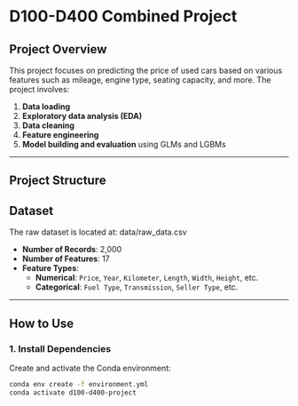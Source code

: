 
# **D100-D400 Combined Project**

## **Project Overview**
This project focuses on predicting the price of used cars based on various features such as mileage, engine type, seating capacity, and more. The project involves:
1. **Data loading**
2. **Exploratory data analysis (EDA)**
3. **Data cleaning**
4. **Feature engineering**
5. **Model building and evaluation** using GLMs and LGBMs

---

## **Project Structure**
## **Dataset**
The raw dataset is located at: data/raw_data.csv

- **Number of Records**: 2,000
- **Number of Features**: 17
- **Feature Types**:
  - **Numerical**: `Price`, `Year`, `Kilometer`, `Length`, `Width`, `Height`, etc.
  - **Categorical**: `Fuel Type`, `Transmission`, `Seller Type`, etc.

---

## **How to Use**

### **1. Install Dependencies**
Create and activate the Conda environment:
```bash
conda env create -f environment.yml
conda activate d100-d400-project

